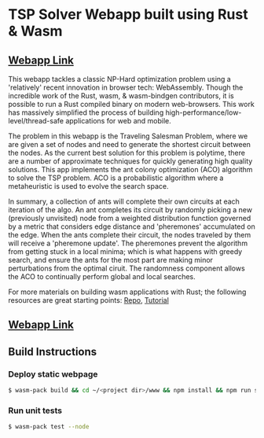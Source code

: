 # TSP Solver Webapp built using Rust & Wasm

## [Webapp Link](https://andersonvc.github.io/tsp-solver/)
This webapp tackles a classic NP-Hard optimization problem using a 'relatively' recent innovation in browser tech: WebAssembly. Though the incredible work of the Rust, wasm, & wasm-bindgen contributors, it is possible to run a Rust compiled binary on modern web-browsers. This work has massively simplified the process of building high-performance/low-level/thread-safe applications for web and mobile. 

The problem in this webapp is the Traveling Salesman Problem, where we are given a set of nodes and need to generate the shortest circuit between the nodes. As the current best solution for this problem is polytime, there are a number of approximate techniques for quickly generating high quality solutions. This app implements the ant colony optimization (ACO) algorithm to solve the TSP problem. ACO is a probabilistic algorithm where a metaheuristic is used to evolve the search space. 

In summary, a collection of ants will complete their own circuits at each iteration of the algo. An ant completes its circuit by randomly picking a new (previously unvisited) node from a weighted distribution function governed by a metric that considers edge distance and 'pheremones' accumulated on the edge. When the ants complete their circuit, the nodes traveled by them will receive a 'pheremone update'. The pheremones prevent the algorithm from getting stuck in a local minima; which is what happens with greedy search, and ensure the ants for the most part are making minor perturbations from the optimal ciruit. The randomness component allows the ACO to continually perform global and local searches.

For more materials on building wasm applications with Rust; the following resources are great starting points: [Repo](https://github.com/rustwasm/wasm_game_of_life), [Tutorial](https://rustwasm.github.io/book/game-of-life/introduction.html)

## [Webapp Link](https://andersonvc.github.io/tsp-solver/)




## Build Instructions

### Deploy static webpage
```sh
$ wasm-pack build && cd ~/<project dir>/www && npm install && npm run start
```

### Run unit tests
```sh
$ wasm-pack test --node
```

